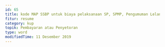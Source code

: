 ```yaml
---
id: 65
title: kode MAP SSBP untuk biaya pelaksanaan SP, SPMP, Pengumuman Lelang dan Pembatalan lelang
fitur: resume
category: kup
topik: Pembayaran atau Penyetoran
type: word
modifiedTime: 11 Desember 2019
---
```


